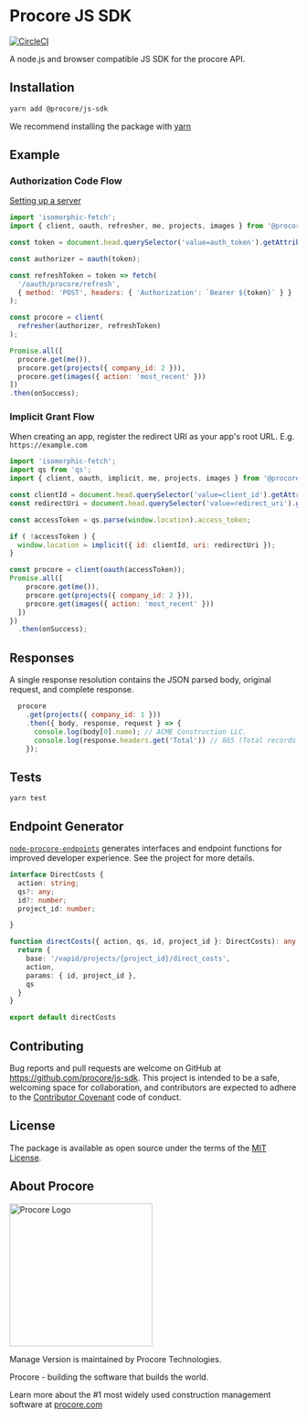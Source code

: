 # Procore JS SDK

[![CircleCI](https://circleci.com/gh/procore/js-sdk.svg?style=svg&circle-token=b24f4748ba5d14817088d02a0e14d376e1461c60)](https://circleci.com/gh/procore/js-sdk)

A node.js and browser compatible JS SDK for the procore API.

## Installation
```bash
yarn add @procore/js-sdk
```
We recommend installing the package with [yarn](http://yarnpkg.com)

## Example

### Authorization Code Flow

[Setting up a server](/guides/setup.md)

```javascript
import 'isomorphic-fetch';
import { client, oauth, refresher, me, projects, images } from '@procore/js-sdk';

const token = document.head.querySelector('value=auth_token').getAttribute('content');

const authorizer = oauth(token);

const refreshToken = token => fetch(
  '/oauth/procore/refresh',
  { method: 'POST', headers: { 'Authorization': `Bearer ${token}` } }
);

const procore = client(
  refresher(authorizer, refreshToken)
);

Promise.all([
  procore.get(me()),
  procore.get(projects({ company_id: 2 })),
  procore.get(images({ action: 'most_recent' }))
])
.then(onSuccess);
```

### Implicit Grant Flow
When creating an app, register the redirect URI as your app's root URL. E.g. `https://example.com`

```javascript
import 'isomorphic-fetch';
import qs from 'qs';
import { client, oauth, implicit, me, projects, images } from '@procore/js-sdk';

const clientId = document.head.querySelector('value=client_id').getAttribute('content');
const redirectUri = document.head.querySelector('value=redirect_uri').getAttribute('content');

const accessToken = qs.parse(window.location).access_token;

if ( !accessToken ) {
  window.location = implicit({ id: clientId, uri: redirectUri });
}

const procore = client(oauth(accessToken));
Promise.all([
    procore.get(me()),
    procore.get(projects({ company_id: 2 })),
    procore.get(images({ action: 'most_recent' }))
  ])
})
  .then(onSuccess);
```

## Responses
A single response resolution contains the JSON parsed body, original request, and complete response.

```javascript
  procore
    .get(projects({ company_id: 1 }))
    .then({ body, response, request } => {
      console.log(body[0].name); // ACME Construction LLC.
      console.log(response.headers.get('Total')) // 865 (Total records for the resource)
    });
```


## Tests
```
yarn test
```

## Endpoint Generator

[`node-procore-endpoints`](https://github.com/procore/js-sdk-endpoints) generates interfaces and endpoint functions for improved developer experience. See the project for more details.

```typescript
interface DirectCosts {
  action: string;
  qs?: any;
  id?: number;
  project_id: number;

}

function directCosts({ action, qs, id, project_id }: DirectCosts): any {
  return {
    base: '/vapid/projects/{project_id}/direct_costs',
    action,
    params: { id, project_id },
    qs
  }
}

export default directCosts

```

## Contributing

Bug reports and pull requests are welcome on GitHub at https://github.com/procore/js-sdk. This project is
intended to be a safe, welcoming space for collaboration, and contributors are expected to adhere to the
[Contributor Covenant](http://contributor-covenant.org) code of conduct.


## License

The package is available as open source under the terms of the [MIT License](http://opensource.org/licenses/MIT).

## About Procore

<img
  src="https://www.procore.com/images/procore_logo.png"
  alt="Procore Logo"
  width="250px"
/>

Manage Version is maintained by Procore Technologies.

Procore - building the software that builds the world.

Learn more about the #1 most widely used construction management software at [procore.com](https://www.procore.com/)

